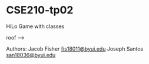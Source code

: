 # CSE210-tp02
HiLo Game with classes

roof
--> 


Authors: 
  Jacob Fisher fis18011@byui.edu
  Joseph Santos san18036@byui.edu 
  
